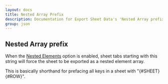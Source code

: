 ```yaml
---
layout: docs
title: Nested Array Prefix
description: Documentation for Export Sheet Data's 'Nested Array prefix' option.
group: json
---
```


Nested Array prefix
-------------------
When the [Nested Elements](../general/nestedelements.md) option is enabled, sheet tabs starting with this string will force the sheet to be exported as a nested element array.

This is basically shorthand for prefacing all keys in a sheet with "{#SHEET}{#ROW}".
